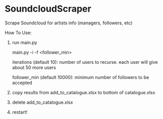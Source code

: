 # SoundcloudScraper
Scrape Soundcloud for artists info (managers, followers, etc)

How To Use:
1. run main.py

    main.py -i <iterations> -f <follower_min>
    
    iterations (default 10): number of users to recurse. each user will give about 50 more users
        
    follower_min (default 10000): minimum number of followers to be accepted
    
2. copy results from add_to_catalogue.xlsx to bottom of catalogue.xlsx
3. delete add_to_catalogue.xlsx
4. restart!